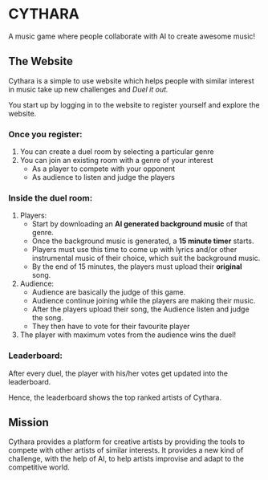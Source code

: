 # CYTHARA

A music game where people collaborate with AI to create awesome music!

## The Website
Cythara is a simple to use website which helps people with 
similar interest in music take up new challenges and *Duel it out.*

You start up by logging in to the website to register yourself and explore the website.

### Once you register:
1. You can create a duel room by selecting a particular genre
2. You can join an existing room with a genre of your interest
   * As a player to compete with your opponent
   * As audience to listen and judge the players

### Inside the duel room:
1. Players:
    * Start by downloading an **AI generated background music** of that genre.
    * Once the background music is generated, a **15 minute timer** starts.
    * Players must use this time to come up with lyrics and/or other instrumental music of their choice, which suit the background music.
    * By the end of 15 minutes, the players must upload their **original** song.
2. Audience:
    * Audience are basically the judge of this game.
    * Audience continue joining while the players are making their music.
    * After the players upload their song, the Audience listen and judge the song.
    * They then have to vote for their favourite player
3. The player with maximum votes from the audience wins the duel!

### Leaderboard:
After every duel, the player with his/her votes get updated into the leaderboard. 

Hence, the leaderboard shows the top ranked artists of Cythara.

## Mission

Cythara provides a platform for creative artists by providing the tools to compete with other artists of similar interests.  It provides a new kind of challenge, with the help of AI, to help artists improvise and adapt to the competitive world.

